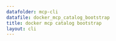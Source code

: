 ```yaml
---
datafolder: mcp-cli
datafile: docker_mcp_catalog_bootstrap
title: docker mcp catalog bootstrap
layout: cli
---
```


<!--
This page is automatically generated from Docker's source code. If you want to
suggest a change to the text that appears here, open a ticket or pull request
in the source repository on GitHub:

https://github.com/docker/mcp-gateway
-->

